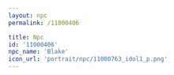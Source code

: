 ```yaml
---
layout: npc
permalink: /11000406

title: Npc
id: '11000406'
npc_name: 'Blake'
icon_url: 'portrait/npc/11000763_idol1_p.png'
---
```

